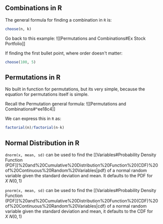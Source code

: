 ## Combinations in R

The general formula for finding a combination in `R` is:

```R
choose(n, k)
```

Go back to this example:
![[Permutations and Combinations#Ex Stock Portfolio]]

If finding the first bullet point, where order doesn't matter:

```R
choose(100, 5)
```

## Permutations in R

No built in function for permutations, but its very simple, because the equation for permutations itself is simple.

Recall the Permutation general formula:
![[Permutations and Combinations#^ee18c4]]

We can express this in `R` as:

```R
factorial(n)/factorial(n-k)
```

## Normal Distribution in R

`dnorm(x, mean, sd)` can be used to find the [[Variables#Probability Density Function (PDF]]%20and%20Cumulative%20Distribution%20Function%20(CDF)%20of%20Continuous%20Random%20Variables|pdf) of a normal random variable given the standard deviation and mean. It defaults to the PDF for $X~N(0,1)$

`pnorm(x, mean, sd)` can be used to find the [[Variables#Probability Density Function (PDF]]%20and%20Cumulative%20Distribution%20Function%20(CDF)%20of%20Continuous%20Random%20Variables|cdf) of a normal random variable given the standard deviation and mean, it defaults to the CDF for $X~N(0,1)$
